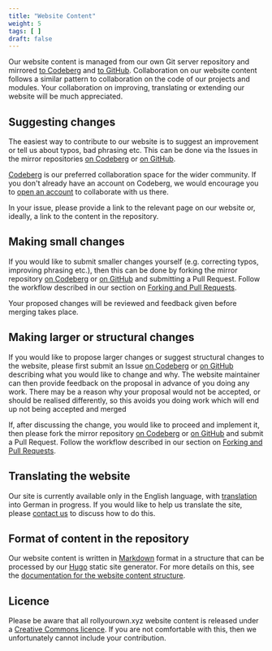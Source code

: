 ```yaml
---
title: "Website Content"
weight: 5
tags: [ ]
draft: false
---
```

<!-- SPDX-FileCopyrightText: 2022 Wilfred Nicoll <xyzroller@rollyourown.xyz> -->
<!-- SPDX-License-Identifier: CC-BY-SA-4.0 -->

Our website content is managed from our own Git server repository and mirrored [to Codeberg](https://codeberg.org/rollyourown-xyz/ryo-website-hugo-content) and [to GitHub](https://github.com/rollyourown-xyz/ryo-website-hugo-content). Collaboration on our website content follows a similar pattern to collaboration on the code of our projects and modules. Your collaboration on improving, translating or extending our website will be much appreciated.

<!--more-->

## Suggesting changes

The easiest way to contribute to our website is to suggest an improvement or tell us about typos, bad phrasing etc. This can be done via the Issues in the mirror repositories [on Codeberg](https://codeberg.org/rollyourown-xyz/ryo-website-hugo-content) or [on GitHub](https://github.com/rollyourown-xyz/ryo-website-hugo-content).

[Codeberg](https://codeberg.org/) is our preferred collaboration space for the wider community. If you don't already have an account on Codeberg, we would encourage you to [open an account](https://codeberg.org/) to collaborate with us there.

In your issue, please provide a link to the relevant page on our website or, ideally, a link to the content in the repository.

## Making small changes

If you would like to submit smaller changes yourself (e.g. correcting typos, improving phrasing etc.), then this can be done by forking the mirror repository [on Codeberg](https://codeberg.org/rollyourown-xyz/ryo-website-hugo-content) or [on GitHub](https://github.com/rollyourown-xyz/ryo-website-hugo-content) and submitting a Pull Request. Follow the workflow described in our section on [Forking and Pull Requests](/collaborate/working_with_git/forking_and_pull_requests/).

Your proposed changes will be reviewed and feedback given before merging takes place.

## Making larger or structural changes

If you would like to propose larger changes or suggest structural changes to the website, please first submit an Issue [on Codeberg](https://codeberg.org/rollyourown-xyz/ryo-website-hugo-content/issues) or [on GitHub](https://github.com/rollyourown-xyz/ryo-website-hugo-content/issues) describing what you would like to change and why. The website maintainer can then provide feedback on the proposal in advance of you doing any work. There may be a reason why your proposal would not be accepted, or should be realised differently, so this avoids you doing work which will end up not being accepted and merged

If, after discussing the change, you would like to proceed and implement it, then please fork the mirror repository [on Codeberg](https://codeberg.org/rollyourown-xyz/ryo-website-hugo-content) or [on GitHub](https://github.com/rollyourown-xyz/ryo-website-hugo-content) and submit a Pull Request. Follow the workflow described in our section on [Forking and Pull Requests](/collaborate/working_with_git/forking_and_pull_requests/).

## Translating the website

Our site is currently available only in the English language, with [translation](/collaborate/website_translation/) into German in progress. If you would like to help us translate the site, please [contact us](/about/contact/#website-translation) to discuss how to do this.

## Format of content in the repository

Our website content is written in [Markdown](https://en.wikipedia.org/wiki/Markdown) format in a structure that can be processed by our [Hugo](https://gohugo.io/) static site generator. For more details on this, see the [documentation for the website content structure](/collaborate/website_development/content_structure/).

## Licence

Please be aware that all rollyourown.xyz website content is released under a [Creative Commons licence](https://codeberg.org/rollyourown-xyz/ryo-website-hugo-content/src/branch/main/LICENSE). If you are not comfortable with this, then we unfortunately cannot include your contribution.

